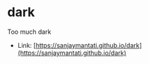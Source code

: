 # dark
Too much dark

* Link: [https://sanjaymantati.github.io/dark](https://sanjaymantati.github.io/dark)
